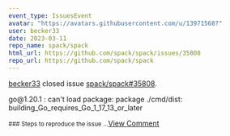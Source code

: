 ```yaml
---
event_type: IssuesEvent
avatar: "https://avatars.githubusercontent.com/u/13971568?"
user: becker33
date: 2023-03-11
repo_name: spack/spack
html_url: https://github.com/spack/spack/issues/35808
repo_url: https://github.com/spack/spack
---
```


<a href='https://github.com/becker33' target='_blank'>becker33</a> closed issue <a href='https://github.com/spack/spack/issues/35808' target='_blank'>spack/spack#35808</a>.

<p>go@1.20.1 : can't load package: package ./cmd/dist: building_Go_requires_Go_1_17_13_or_later</p><small>### Steps to reproduce the issue...</small><a href='https://github.com/spack/spack/issues/35808' target='_blank'>View Comment</a>